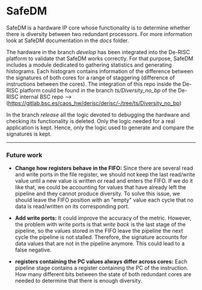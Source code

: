# SafeDM

SafeDM is a hardware IP core whose functionality is to determine whether there is diversity between two redundant processors. For more information look at SafeDM documentation in the *docs* folder.

The hardware in the branch *develop* has been integrated into the De-RISC platform to validate that SafeDM works correctly. For that purpose, SafeDM includes a module dedicated to gathering statistics and generating histograms. Each histogram contains information of the difference between the signatures of both cores for a range of staggering (difference of instructions between the cores). The integration of this repo inside the De-RISC platform could be found in the branch *ts/Diversity_no_bp* of the De-RISC internal BSC repo --> (https://gitlab.bsc.es/caos_hw/derisc/derisc/-/tree/ts/Diversity_no_bp)

In the branch *release* all the logic devoted to debugging the hardware and checking its functionality is deleted. Only the logic needed for a real application is kept. Hence, only the logic used to generate and compare the signatures is kept. 



---

### Future work

* **Change how registers behave in the FIFO:**  Since there are several read and write ports in the file register, we should not keep the last read/write value until a new value is written or read and enters the FIFO. If we do it like that, we could be accounting for values that have already left the pipeline and they cannot produce diversity. To solve this issue, we should leave the FIFO position with an "empty" value each cycle that no data is read/written on its corresponding port.

* **Add write ports:**  It could improve the accuracy of the metric. However, the problem with write ports is that *write back* is the last stage of the pipeline, so the values stored in the FIFO leave the pipeline the next cycle the pipeline is not stalled. Therefore, the signature accounts for data values that are not in the pipeline anymore. This could lead to a false negative. 

* **registers containing the PC values always differ across cores:**  Each pipeline stage contains a register containing the PC of the instruction. How many different bits between the state of both redundant cores are needed to determine that there is enough diversity.

